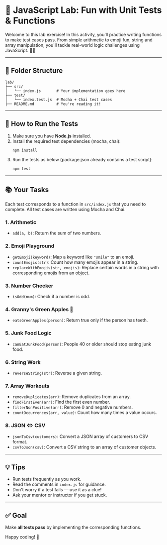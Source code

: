 # 🧪 JavaScript Lab: Fun with Unit Tests & Functions

Welcome to this lab exercise! In this activity, you'll practice writing functions to make test cases pass. From simple arithmetic to emoji fun, string and array manipulation, you'll tackle real-world logic challenges using JavaScript. 🧠✨

---

## 📁 Folder Structure

```
lab/
├── src/
│   └── index.js       # Your implementation goes here
├── test/
│   └── index.test.js  # Mocha + Chai test cases
├── README.md          # You're reading it!
```

---

## 🚀 How to Run the Tests

1. Make sure you have **Node.js** installed.
2. Install the required test dependencies (mocha, chai):
   ```bash
   npm install
   ```
3. Run the tests as below (package.json already contains a test script):
   ```bash
   npm test
   ```

---

## 📚 Your Tasks

Each test corresponds to a function in `src/index.js` that you need to complete. All test cases are written using Mocha and Chai.

### 1. Arithmetic
- `add(a, b)`: Return the sum of two numbers.

### 2. Emoji Playground
- `getEmoji(keyword)`: Map a keyword like `"smile"` to an emoji.
- `countEmojis(str)`: Count how many emojis appear in a string.
- `replaceWithEmojis(str, emojis)`: Replace certain words in a string with corresponding emojis from an object.

### 3. Number Checker
- `isOdd(num)`: Check if a number is odd.

### 4. Granny's Green Apples 🍏
- `eatsGreenApples(person)`: Return true only if the person has teeth.

### 5. Junk Food Logic
- `canEatJunkFood(person)`: People 40 or older should stop eating junk food.

### 6. String Work
- `reverseString(str)`: Reverse a given string.

### 7. Array Workouts
- `removeDuplicates(arr)`: Remove duplicates from an array.
- `findFirstEven(arr)`: Find the first even number.
- `filterNonPositive(arr)`: Remove 0 and negative numbers.
- `countOccurrences(arr, value)`: Count how many times a value occurs.

### 8. JSON <=> CSV
- `jsonToCsv(customers)`: Convert a JSON array of customers to CSV format.
- `csvToJson(csv)`: Convert a CSV string to an array of customer objects.

---

## 💡 Tips

- Run tests frequently as you work.
- Read the comments in `index.js` for guidance.
- Don't worry if a test fails — use it as a clue!
- Ask your mentor or instructor if you get stuck.

---

## ✅ Goal

Make **all tests pass** by implementing the corresponding functions.

Happy coding! 🚀
